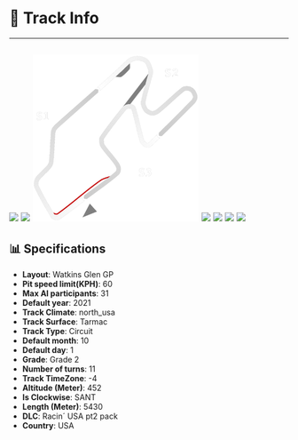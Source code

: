 # 🏁 Track Info

---
![](image_1.jpg)
![](image_2.jpg)
![](image_3.jpg)
![](image_4.jpg)
![](image_5.jpg)
![](image_6.jpg)
![](image_7.jpg)
---

## 📊 Specifications

- **Layout**: Watkins Glen GP
- **Pit speed limit(KPH)**: 60
- **Max AI participants**: 31
- **Default year**: 2021
- **Track Climate**: north_usa
- **Track Surface**: Tarmac
- **Track Type**: Circuit
- **Default month**: 10
- **Default day**: 1
- **Grade**: Grade 2
- **Number of turns**: 11
- **Track TimeZone**: -4
- **Altitude (Meter)**: 452
- **Is Clockwise**: SANT
- **Length (Meter)**: 5430
- **DLC**: Racin´ USA pt2 pack
- **Country**: USA
